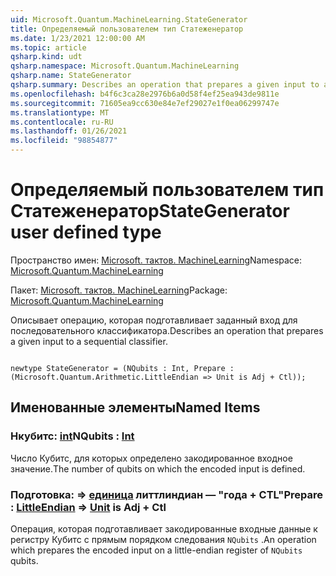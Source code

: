 ```yaml
---
uid: Microsoft.Quantum.MachineLearning.StateGenerator
title: Определяемый пользователем тип Статеженератор
ms.date: 1/23/2021 12:00:00 AM
ms.topic: article
qsharp.kind: udt
qsharp.namespace: Microsoft.Quantum.MachineLearning
qsharp.name: StateGenerator
qsharp.summary: Describes an operation that prepares a given input to a sequential classifier.
ms.openlocfilehash: b4f6c3ca28e2976b6a0d58f4ef25ea943de9811e
ms.sourcegitcommit: 71605ea9cc630e84e7ef29027e1f0ea06299747e
ms.translationtype: MT
ms.contentlocale: ru-RU
ms.lasthandoff: 01/26/2021
ms.locfileid: "98854877"
---
```

# <a name="stategenerator-user-defined-type"></a><span data-ttu-id="a49a5-102">Определяемый пользователем тип Статеженератор</span><span class="sxs-lookup"><span data-stu-id="a49a5-102">StateGenerator user defined type</span></span>

<span data-ttu-id="a49a5-103">Пространство имен: [Microsoft. тактов. MachineLearning](xref:Microsoft.Quantum.MachineLearning)</span><span class="sxs-lookup"><span data-stu-id="a49a5-103">Namespace: [Microsoft.Quantum.MachineLearning](xref:Microsoft.Quantum.MachineLearning)</span></span>

<span data-ttu-id="a49a5-104">Пакет: [Microsoft. тактов. MachineLearning](https://nuget.org/packages/Microsoft.Quantum.MachineLearning)</span><span class="sxs-lookup"><span data-stu-id="a49a5-104">Package: [Microsoft.Quantum.MachineLearning](https://nuget.org/packages/Microsoft.Quantum.MachineLearning)</span></span>


<span data-ttu-id="a49a5-105">Описывает операцию, которая подготавливает заданный вход для последовательного классификатора.</span><span class="sxs-lookup"><span data-stu-id="a49a5-105">Describes an operation that prepares a given input to a sequential classifier.</span></span>

```qsharp

newtype StateGenerator = (NQubits : Int, Prepare : (Microsoft.Quantum.Arithmetic.LittleEndian => Unit is Adj + Ctl));
```



## <a name="named-items"></a><span data-ttu-id="a49a5-106">Именованные элементы</span><span class="sxs-lookup"><span data-stu-id="a49a5-106">Named Items</span></span>

### <a name="nqubits--int"></a><span data-ttu-id="a49a5-107">Нкубитс: [int](xref:microsoft.quantum.lang-ref.int)</span><span class="sxs-lookup"><span data-stu-id="a49a5-107">NQubits : [Int](xref:microsoft.quantum.lang-ref.int)</span></span>

<span data-ttu-id="a49a5-108">Число Кубитс, для которых определено закодированное входное значение.</span><span class="sxs-lookup"><span data-stu-id="a49a5-108">The number of qubits on which the encoded input is defined.</span></span>
### <a name="prepare--littleendian--unit--is-adj--ctl"></a><span data-ttu-id="a49a5-109">Подготовка: [](xref:Microsoft.Quantum.Arithmetic.LittleEndian) => [единица](xref:microsoft.quantum.lang-ref.unit) литтлиндиан — "года + CTL"</span><span class="sxs-lookup"><span data-stu-id="a49a5-109">Prepare : [LittleEndian](xref:Microsoft.Quantum.Arithmetic.LittleEndian) => [Unit](xref:microsoft.quantum.lang-ref.unit)  is Adj + Ctl</span></span>

<span data-ttu-id="a49a5-110">Операция, которая подготавливает закодированные входные данные к регистру Кубитс с прямым порядком следования `NQubits` .</span><span class="sxs-lookup"><span data-stu-id="a49a5-110">An operation which prepares the encoded input on a little-endian register of `NQubits` qubits.</span></span>